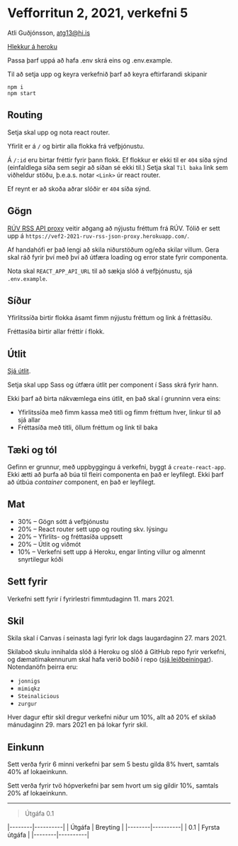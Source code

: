 # Vefforritun 2, 2021, verkefni 5
Atli Guðjónsson, atg13@hi.is

[Hlekkur á heroku](https://atlig-vef2-2021-v5.herokuapp.com/)

Passa þarf uppá að hafa .env skrá eins og .env.example.

Til að setja upp og keyra verkefnið þarf að keyra eftirfarandi skipanir

```
npm i
npm start
```

## Routing

Setja skal upp og nota react router.

Yfirlit er á `/` og birtir alla flokka frá vefþjónustu.

Á `/:id` eru birtar fréttir fyrir þann flokk. Ef flokkur er ekki til er `404` síða sýnd (einfaldlega síða sem segir að síðan sé ekki til.) Setja skal `Til baka` link sem viðheldur stöðu, þ.e.a.s. notar `<Link>` úr react router.

Ef reynt er að skoða aðrar slóðir er `404` síða sýnd.

## Gögn

[RÚV RSS API proxy](https://github.com/vefforritun/vef2-2021-ruv-rss-json-proxy) veitir aðgang að nýjustu fréttum frá RÚV. Tólið er sett upp á `https://vef2-2021-ruv-rss-json-proxy.herokuapp.com/`.

Af handahófi er það lengi að skila niðurstöðum og/eða skilar villum. Gera skal ráð fyrir því með því að útfæra loading og error state fyrir componenta.

Nota skal `REACT_APP_API_URL` til að sækja slóð á vefþjónustu, sjá `.env.example`.

## Síður

Yfirlitssíða birtir flokka ásamt fimm nýjustu fréttum og link á fréttasíðu.

Fréttasíða birtir allar fréttir í flokk.

## Útlit

[Sjá útlit](./utlit).

Setja skal upp Sass og útfæra útlit per component í Sass skrá fyrir hann.

Ekki þarf að birta nákvæmlega eins útlit, en það skal í grunninn vera eins:

* Yfirlitssíða með fimm kassa með titli og fimm fréttum hver, linkur til að sjá allar
* Fréttasíða með titli, öllum fréttum og link til baka

## Tæki og tól

Gefinn er grunnur, með uppbyggingu á verkefni, byggt á `create-react-app`. Ekki ætti að þurfa að búa til fleiri componenta en það er leyfilegt. Ekki þarf að útbúa _container_ component, en það er leyfilegt.

## Mat

* 30% – Gögn sótt á vefþjónustu
* 20% – React router sett upp og routing skv. lýsingu
* 20% – Yfirlits- og fréttasíða uppsett
* 20% – Útlit og viðmót
* 10% – Verkefni sett upp á Heroku, engar linting villur og almennt snyrtilegur kóði

## Sett fyrir

Verkefni sett fyrir í fyrirlestri fimmtudaginn 11. mars 2021.

## Skil

Skila skal í Canvas í seinasta lagi fyrir lok dags laugardaginn 27. mars 2021.

Skilaboð skulu innihalda slóð á Heroku og slóð á GitHub repo fyrir verkefni, og dæmatímakennurum skal hafa verið boðið í repo ([sjá leiðbeiningar](https://docs.github.com/en/free-pro-team@latest/github/setting-up-and-managing-your-github-user-account/inviting-collaborators-to-a-personal-repository)). Notendanöfn þeirra eru:

* `jonnigs`
* `mimiqkz`
* `Steinalicious`
* `zurgur`

Hver dagur eftir skil dregur verkefni niður um 10%, allt að 20% ef skilað mánudaginn 29. mars 2021 en þá lokar fyrir skil.

## Einkunn

Sett verða fyrir 6 minni verkefni þar sem 5 bestu gilda 8% hvert, samtals 40% af lokaeinkunn.

Sett verða fyrir tvö hópverkefni þar sem hvort um sig gildir 10%, samtals 20% af lokaeinkunn.

---

> Útgáfa 0.1

|--------|----------|
| Útgáfa | Breyting |
|--------|----------|
| 0.1    | Fyrsta útgáfa |
|--------|----------|
